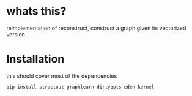 # whats this?
reimplementation of reconstruct, construct a graph given its vectorized version.


# Installation

this should cover most of the depencencies 
``` 
pip install structout graphlearn dirtyopts eden-kernel
```

